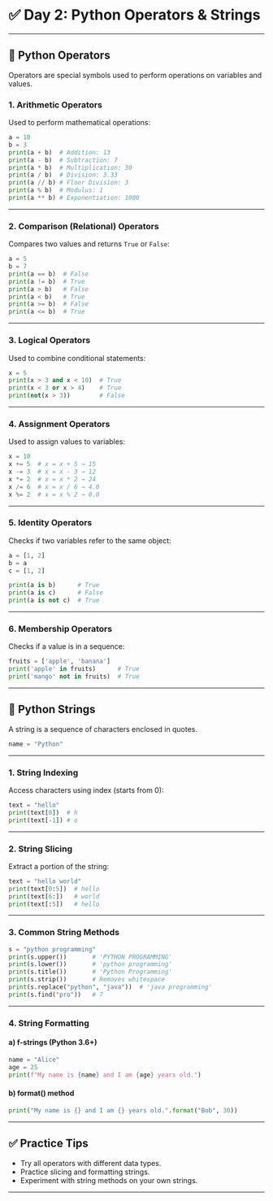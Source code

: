 # ✅ Day 2: Python Operators & Strings

---

## 🔹 Python Operators

Operators are special symbols used to perform operations on variables and values.

### 1. Arithmetic Operators
Used to perform mathematical operations:

```python
a = 10
b = 3
print(a + b)  # Addition: 13
print(a - b)  # Subtraction: 7
print(a * b)  # Multiplication: 30
print(a / b)  # Division: 3.33
print(a // b) # Floor Division: 3
print(a % b)  # Modulus: 1
print(a ** b) # Exponentiation: 1000
```

---

### 2. Comparison (Relational) Operators
Compares two values and returns `True` or `False`:

```python
a = 5
b = 7
print(a == b)  # False
print(a != b)  # True
print(a > b)   # False
print(a < b)   # True
print(a >= b)  # False
print(a <= b)  # True
```

---

### 3. Logical Operators
Used to combine conditional statements:

```python
x = 5
print(x > 3 and x < 10)  # True
print(x < 3 or x > 4)    # True
print(not(x > 3))        # False
```

---

### 4. Assignment Operators
Used to assign values to variables:

```python
x = 10
x += 5  # x = x + 5 → 15
x -= 3  # x = x - 3 → 12
x *= 2  # x = x * 2 → 24
x /= 6  # x = x / 6 → 4.0
x %= 2  # x = x % 2 → 0.0
```

---

### 5. Identity Operators
Checks if two variables refer to the same object:

```python
a = [1, 2]
b = a
c = [1, 2]

print(a is b)      # True
print(a is c)      # False
print(a is not c)  # True
```

---

### 6. Membership Operators
Checks if a value is in a sequence:

```python
fruits = ['apple', 'banana']
print('apple' in fruits)      # True
print('mango' not in fruits)  # True
```

---

## 🔹 Python Strings

A string is a sequence of characters enclosed in quotes.

```python
name = "Python"
```

---

### 1. String Indexing
Access characters using index (starts from 0):

```python
text = "hello"
print(text[0])  # h
print(text[-1]) # o
```

---

### 2. String Slicing
Extract a portion of the string:

```python
text = "hello world"
print(text[0:5])  # hello
print(text[6:])   # world
print(text[:5])   # hello
```

---

### 3. Common String Methods

```python
s = "python programming"
print(s.upper())       # 'PYTHON PROGRAMMING'
print(s.lower())       # 'python programming'
print(s.title())       # 'Python Programming'
print(s.strip())       # Removes whitespace
print(s.replace("python", "java"))  # 'java programming'
print(s.find("pro"))   # 7
```

---

### 4. String Formatting

#### a) f-strings (Python 3.6+)

```python
name = "Alice"
age = 25
print(f"My name is {name} and I am {age} years old.")
```

#### b) format() method

```python
print("My name is {} and I am {} years old.".format("Bob", 30))
```

---

## ✅ Practice Tips
- Try all operators with different data types.
- Practice slicing and formatting strings.
- Experiment with string methods on your own strings.

---
